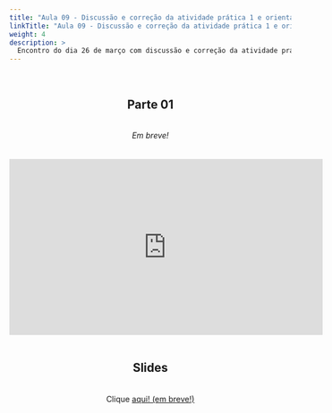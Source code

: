 ```yaml
---
title: "Aula 09 - Discussão e correção da atividade prática 1 e orientação para atividade prática 2"
linkTitle: "Aula 09 - Discussão e correção da atividade prática 1 e orientação para atividade prática 2"
weight: 4
description: >
  Encontro do dia 26 de março com discussão e correção da atividade prática 1 e orientação para atividade prática 2
---
```


<br>
<div align="center">
<h2>Parte 01</h2>
<br>
<i>Em breve!</i>
<br><br><br>
<iframe width="560" height="315" src="https://www.youtube.com/embed/" frameborder="0" allow="accelerometer; autoplay; clipboard-write; encrypted-media; gyroscope; picture-in-picture" allowfullscreen></iframe>
<br><br>

<h2>Slides</h2>
<br>
Clique <a href="https://github.com/desirrepetters/gstreinamentoeconsultoria/raw/master/userguide/content/pt-br/filogenia_/2025_01/aulas/slides/aula_0.pdf">aqui! (em breve!)</a>
</div>